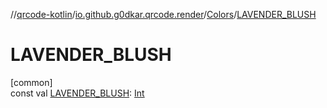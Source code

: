 //[qrcode-kotlin](../../../index.md)/[io.github.g0dkar.qrcode.render](../index.md)/[Colors](index.md)/[LAVENDER_BLUSH](-l-a-v-e-n-d-e-r_-b-l-u-s-h.md)

# LAVENDER_BLUSH

[common]\
const val [LAVENDER_BLUSH](-l-a-v-e-n-d-e-r_-b-l-u-s-h.md): [Int](https://kotlinlang.org/api/latest/jvm/stdlib/kotlin/-int/index.html)
